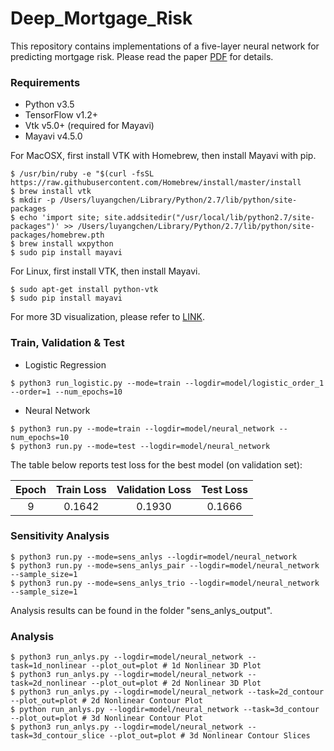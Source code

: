 # Deep_Mortgage_Risk

This repository contains implementations of a five-layer neural network for predicting mortgage risk. Please read the paper [PDF](https://papers.ssrn.com/sol3/papers.cfm?abstract_id=2799443) for details. 

### Requirements
  * Python v3.5
  * TensorFlow v1.2+
  * Vtk v5.0+ (required for Mayavi)
  * Mayavi v4.5.0
  
For MacOSX, first install VTK with Homebrew, then install Mayavi with pip. 
```
$ /usr/bin/ruby -e "$(curl -fsSL https://raw.githubusercontent.com/Homebrew/install/master/install
$ brew install vtk
$ mkdir -p /Users/luyangchen/Library/Python/2.7/lib/python/site-packages
$ echo 'import site; site.addsitedir("/usr/local/lib/python2.7/site-packages")' >> /Users/luyangchen/Library/Python/2.7/lib/python/site-packages/homebrew.pth
$ brew install wxpython
$ sudo pip install mayavi
```
For Linux, first install VTK, then install Mayavi. 
```
$ sudo apt-get install python-vtk
$ sudo pip install mayavi
```
For more 3D visualization, please refer to [LINK](http://www.sethanil.com/python-for-reseach/5). 

### Train, Validation & Test
- Logistic Regression
```
$ python3 run_logistic.py --mode=train --logdir=model/logistic_order_1 --order=1 --num_epochs=10
```
- Neural Network
```
$ python3 run.py --mode=train --logdir=model/neural_network --num_epochs=10
$ python3 run.py --mode=test --logdir=model/neural_network
```
The table below reports test loss for the best model (on validation set):

| Epoch | Train Loss | Validation Loss | Test Loss |
|:-----:|:----------:|:---------------:|:---------:|
| 9     | 0.1642     | 0.1930          | 0.1666    |

### Sensitivity Analysis
```
$ python3 run.py --mode=sens_anlys --logdir=model/neural_network
$ python3 run.py --mode=sens_anlys_pair --logdir=model/neural_network --sample_size=1
$ python3 run.py --mode=sens_anlys_trio --logdir=model/neural_network --sample_size=1
```
Analysis results can be found in the folder "sens_anlys_output". 

### Analysis
```
$ python3 run_anlys.py --logdir=model/neural_network --task=1d_nonlinear --plot_out=plot # 1d Nonlinear 3D Plot
$ python3 run_anlys.py --logdir=model/neural_network --task=2d_nonlinear --plot_out=plot # 2d Nonlinear 3D Plot
$ python3 run_anlys.py --logdir=model/neural_network --task=2d_contour --plot_out=plot # 2d Nonlinear Contour Plot
$ python run_anlys.py --logdir=model/neural_network --task=3d_contour --plot_out=plot # 3d Nonlinear Contour Plot
$ python3 run_anlys.py --logdir=model/neural_network --task=3d_contour_slice --plot_out=plot # 3d Nonlinear Contour Slices
```
